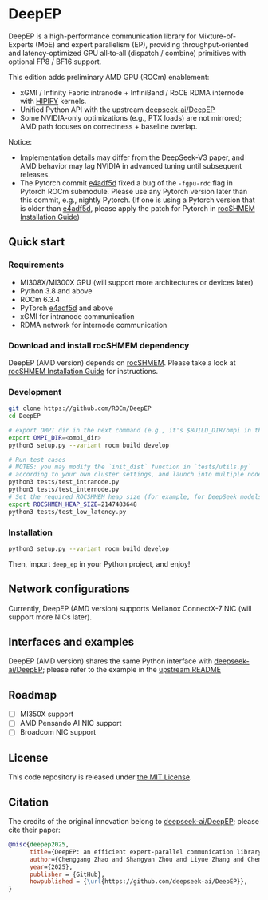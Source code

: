# DeepEP
DeepEP is a high-performance communication library for Mixture-of-Experts (MoE) and expert parallelism (EP), providing throughput‑oriented and latency‑optimized GPU all‑to‑all (dispatch / combine) primitives with optional FP8 / BF16 support.

This edition adds preliminary AMD GPU (ROCm) enablement:
- xGMI / Infinity Fabric intranode + InfiniBand / RoCE RDMA internode with [HIPIFY](https://rocm.docs.amd.com/projects/HIPIFY/en/latest/) kernels.
- Unified Python API with the upstream [deepseek-ai/DeepEP](https://github.com/deepseek-ai/DeepEP)
- Some NVIDIA-only optimizations (e.g., PTX loads) are not mirrored; AMD path focuses on correctness + baseline overlap.

Notice: 
- Implementation details may differ from the DeepSeek-V3 paper, and AMD behavior may lag NVIDIA in advanced tuning until subsequent releases.
- The Pytorch commit [e4adf5d](https://github.com/pytorch/pytorch/commit/e4adf5df39d9c472c7dcbac18efde29241e238f0) fixed a bug of the `-fgpu-rdc` flag in Pytorch ROCm submodule. Please use any Pytorch version later than this commit, e.g., nightly Pytorch. (If one is using a Pytorch version that is older than [e4adf5d](https://github.com/pytorch/pytorch/commit/e4adf5df39d9c472c7dcbac18efde29241e238f0), please apply the patch for Pytorch in [rocSHMEM Installation Guide](third-party/README.md))

## Quick start

### Requirements

- MI308X/MI300X GPU (will support more architectures or devices later)
- Python 3.8 and above
- ROCm 6.3.4
- PyTorch [e4adf5d](https://github.com/pytorch/pytorch/commit/e4adf5df39d9c472c7dcbac18efde29241e238f0) and above
- xGMI for intranode communication
- RDMA network for internode communication

### Download and install rocSHMEM dependency

DeepEP (AMD version) depends on [rocSHMEM](https://github.com/ROCm/rocSHMEM). Please take a look at [rocSHMEM Installation Guide](third-party/README.md) for instructions.

### Development

```bash
git clone https://github.com/ROCm/DeepEP
cd DeepEP

# export OMPI dir in the next command (e.g., it's $BUILD_DIR/ompi in third-party/README.md)
export OMPI_DIR=<ompi_dir>
python3 setup.py --variant rocm build develop

# Run test cases
# NOTES: you may modify the `init_dist` function in `tests/utils.py`
# according to your own cluster settings, and launch into multiple nodes
python3 tests/test_intranode.py
python3 tests/test_internode.py
# Set the required ROCSHMEM heap size (for example, for DeepSeek models) 
export ROCSHMEM_HEAP_SIZE=2147483648
python3 tests/test_low_latency.py
```

### Installation

```bash
python3 setup.py --variant rocm build develop
```

Then, import `deep_ep` in your Python project, and enjoy!

## Network configurations

Currently, DeepEP (AMD version) supports Mellanox ConnectX-7 NIC (will support more NICs later).

## Interfaces and examples

DeepEP (AMD version) shares the same Python interface with [deepseek-ai/DeepEP](https://github.com/deepseek-ai/DeepEP); please refer to the example in the [upstream README](https://github.com/deepseek-ai/DeepEP?tab=readme-ov-file#interfaces-and-examples) 

## Roadmap

- [ ] MI350X support
- [ ] AMD Pensando AI NIC support
- [ ] Broadcom NIC support

## License

This code repository is released under [the MIT License](LICENSE).

## Citation

The credits of the original innovation belong to [deepseek-ai/DeepEP](https://github.com/deepseek-ai/DeepEP); please cite their paper:

```bibtex
@misc{deepep2025,
      title={DeepEP: an efficient expert-parallel communication library},
      author={Chenggang Zhao and Shangyan Zhou and Liyue Zhang and Chengqi Deng and Zhean Xu and Yuxuan Liu and Kuai Yu and Jiashi Li and Liang Zhao},
      year={2025},
      publisher = {GitHub},
      howpublished = {\url{https://github.com/deepseek-ai/DeepEP}},
}
```
